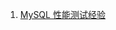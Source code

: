 1. [MySQL 性能测试经验](https://www.qcloud.com/community/article/328526?fromSource=gwzcw.99836.99836.99836)